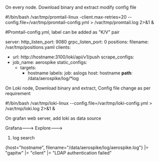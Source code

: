 On every node. Download binary and extract 
modify config file

#!/bin/bash
/var/tmp/promtail-linux -client.max-retries=20 --config.file=/var/tmp/promtail-config.yml > /var/tmp/promtail.log 2>&1 &



#Promtail-config.yml, label can be added as "K/V" pair

server:
  http_listen_port: 9080
  grpc_listen_port: 0
positions:
  filename: /var/tmp/positions.yaml
clients:
  - url: http://hostname:3100/loki/api/v1/push
scrape_configs:
- job_name: aerospike
  static_configs:
  - targets:
      - hostname
    labels:
      job: aslogs
      host: hostname
      __path__: /data/aerospike/log/*log




On Loki node, Download binary and extract, Config file change as per requirement

#!/bin/bash
/var/tmp/loki-linux --config.file=/var/tmp/loki-config.yml > /var/tmp/loki.log 2>&1 &


On grafan web server, add loki as data source


Grafana---> Explore--->
1. log search

{host="hostname", filename="/data/aerospike/log/aerospike.log"} |= "gapitw" |= "client" |= "LDAP authentication failed"
